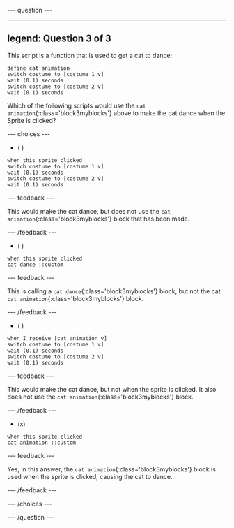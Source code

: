 
--- question ---

---
legend: Question 3 of 3
---

This script is a function that is used to get a cat to dance:

```blocks3
define cat animation
switch costume to [costume 1 v]
wait (0.1) seconds
switch costume to [costume 2 v]
wait (0.1) seconds
```

Which of the following scripts would use the `cat animation`{:class='block3myblocks'} above to make the cat dance when the Sprite is clicked?

--- choices ---

- ( ) 

```blocks3
when this sprite clicked
switch costume to [costume 1 v]
wait (0.1) seconds
switch costume to [costume 2 v]
wait (0.1) seconds
```

  --- feedback ---

  This would make the cat dance, but does not use the `cat animation`{:class='block3myblocks'} block that has been made.

  --- /feedback ---

- ( ) 

```blocks3
when this sprite clicked
cat dance ::custom
```

  --- feedback ---

  This is calling a `cat dance`{:class='block3myblocks'} block, but not the cat `cat animation`{:class='block3myblocks'} block.

  --- /feedback ---

- ( ) 

```blocks3
when I receive [cat animation v]
switch costume to [costume 1 v]
wait (0.1) seconds
switch costume to [costume 2 v]
wait (0.1) seconds
```

  --- feedback ---

  This would make the cat dance, but not when the sprite is clicked. It also does not use the `cat animation`{:class='block3myblocks'} block.

  --- /feedback ---

- (x)

```blocks3
when this sprite clicked
cat animation ::custom
```

  --- feedback ---

Yes, in this answer, the `cat animation`{:class='block3myblocks'} block is used when the sprite is clicked, causing the cat to dance.

  --- /feedback ---

--- /choices ---

--- /question ---
